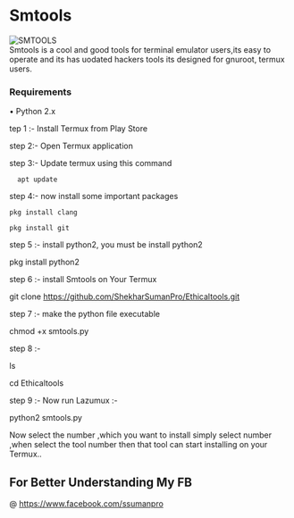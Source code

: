 # Smtools
![SMTOOLS](https://github.com/ShekharSumanPro/Ethicaltools/blob/master/core/smtools.png)<br>
Smtools is a cool and good tools for terminal emulator users,its easy to operate 
and its has uodated hackers tools its designed for gnuroot, termux users.

### Requirements
• Python 2.x

tep 1 :- Install Termux from Play Store

step 2:- Open Termux application

step 3:- Update termux using this command

      apt update

step 4:- now install some important packages

    pkg install clang

    pkg install git

step 5 :- install python2, you must be install python2 

   pkg install python2
    
step 6 :- install Smtools on Your Termux 

git clone https://github.com/ShekharSumanPro/Ethicaltools.git

step 7 :- make the python file executable

  chmod +x smtools.py
  
step 8 :- 
 
 ls
 
 cd Ethicaltools
 
 
step 9 :- Now run Lazumux :- 

python2 smtools.py

Now select the number ,which you want to install simply select number ,when select the tool number then that tool can start installing on your Termux..

## For Better Understanding My FB
 @
https://www.facebook.com/ssumanpro
